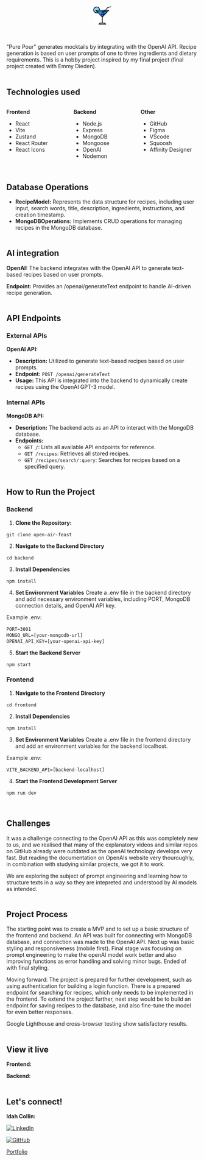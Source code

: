 <p align="center"><img src="frontend/src/assets/favicon-martini.png" alt="Logo" width="10%"></p><br>

"Pure Pour" generates mocktails by integrating with the OpenAI API. Recipe generation is based on user prompts of one to three ingredients and dietary requirements. This is a hobby project inspired by my final project (final project created with Emmy Dieden). <br><br>

## Technologies used

<div style="display: flex; justify-content: space-between; gap: 10px;">

<div style="width: 30%;">

**Frontend**

- React
- Vite
- Zustand
- React Router
- React Icons

</div>

<div style="width: 30%;">

**Backend**

- Node.js
- Express
- MongoDB
- Mongoose
- OpenAI
- Nodemon

</div>

<div style="width: 30%;">

**Other**

- GitHub
- Figma
- VScode
- Squoosh
- Affinity Designer<br><br><br>
</div>
</div>

## Database Operations

- **RecipeModel:** Represents the data structure for recipes, including user input, search words, title, description, ingredients, instructions, and creation timestamp.
- **MongoDBOperations:** Implements CRUD operations for managing recipes in the MongoDB database.
<br><br>

## AI integration

**OpenAI:** The backend integrates with the OpenAI API to generate text-based recipes based on user prompts.

**Endpoint:** Provides an /openai/generateText endpoint to handle AI-driven recipe generation.
<br><br>

## API Endpoints

### External APIs

**OpenAI API:**

- **Description:** Utilized to generate text-based recipes based on user prompts.
- **Endpoint:** `POST /openai/generateText`
- **Usage:** This API is integrated into the backend to dynamically create recipes using the OpenAI GPT-3 model.

### Internal APIs

**MongoDB API:**

- **Description:** The backend acts as an API to interact with the MongoDB database.
- **Endpoints:**
  - `GET /`: Lists all available API endpoints for reference.
  - `GET /recipes`: Retrieves all stored recipes.
  - `GET /recipes/search/:query`: Searches for recipes based on a specified query.
 <br><br>

## How to Run the Project

### Backend

1. **Clone the Repository:**

```
git clone open-air-feast
```

2. **Navigate to the Backend Directory**

```
cd backend
```

3. **Install Dependencies**

```
npm install
```

4. **Set Environment Variables**
   Create a .env file in the backend directory and add necessary environment variables, including PORT, MongoDB connection details, and OpenAI API key.

Example .env:

```
PORT=3001
MONGO_URL=[your-mongodb-url]
OPENAI_API_KEY=[your-openai-api-key]
```

5. **Start the Backend Server**

```
npm start
```

### Frontend

1. **Navigate to the Frontend Directory**

```
cd frontend
```

2. **Install Dependencies**

```
npm install
```

3. **Set Environment Variables**
   Create a .env file in the frontend directory and add an environment variables for the backend localhost.

Example .env:

```
VITE_BACKEND_API=[backend-localhost]
```

4. **Start the Frontend Development Server**

```
npm run dev
```
<br>

## Challenges

It was a challenge connecting to the OpenAI API as this was completely new to us, and we realised that many of the explanatory videos and similar repos on GitHub already were outdated as the openAI technology develops very fast. But reading the documentation on OpenAIs website very thouroughly, in combination with studying similar projects, we got it to work.

We are exploring the subject of prompt engineering and learning how to structure texts in a way so they are intepreted and understood by AI models as intended. 
<br><br>

## Project Process

The starting point was to create a MVP and to set up a basic structure of the frontend and backend. An API was built for connecting with MongoDB database, and connection was made to the OpenAI API. Next up was basic styling and responsiveness (mobile first). Final stage was focusing on prompt engineering to make the openAI model work better and also improving functions as error handling and solving minor bugs. Ended of with final styling. 

Moving forward: 
The project is prepared for further development, such as using authentication for building a login function. There is a prepared endpoint for searching for recipes, which only needs to be implemented in the frontend. To extend the project further, next step would be to build an endpoint for saving recipes to the database, and also fine-tune the model for even better responses. 

Google Lighthouse and cross-browser testing show satisfactory results.
<br><br>

## View it live

**Frontend:** <br>

**Backend:** <br><br>

## Let's connect!

**Idah Collin:**<br>

[![LinkedIn](https://img.shields.io/badge/LinkedIn-blue?style=flat-square&logo=linkedin)](https://www.linkedin.com/in/idah-collin)<br>

[![GitHub](https://img.shields.io/badge/GitHub-black?style=flat-square&logo=github)](https://github.com/IdahCollin)<br>

[Portfolio](https://idah-collin-portfolio.netlify.app/)<br>

